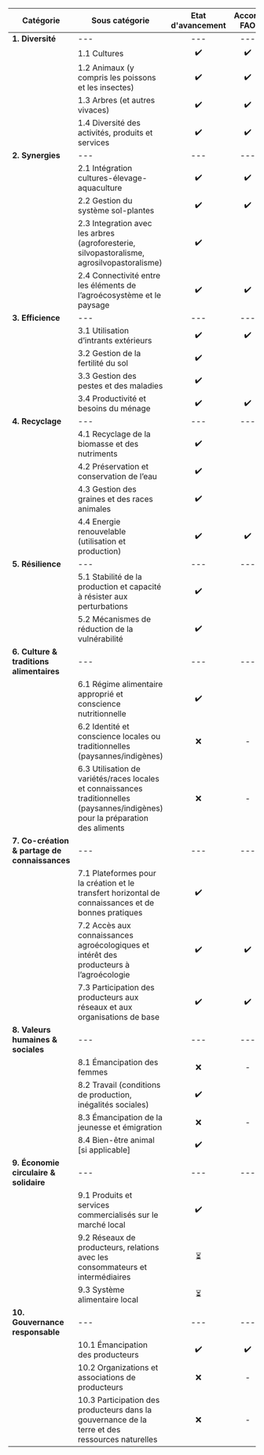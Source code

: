| Catégorie | Sous catégorie                               |     Etat d'avancement     |        Accord FAO          |
|-----------|-------------------------------------------------------------|:-------------------------:|:--------------------------:|
|   **1. Diversité**         |   ---               |            ---               |             ---               |
|           |    1.1 Cultures                                            |            ✔️             |            ✔️                |
|           |    1.2 Animaux (y compris les poissons et les insectes)    |            ✔️             |            ✔️              |
|           |    1.3 Arbres (et autres vivaces)                          |            ✔️             |            ✔️            |
|           |    1.4 Diversité des activités, produits et services       |            ✔️             |            ✔️          |
|   **2. Synergies**        |            ---                       |            ---               |             ---                |
|           |    2.1 Intégration cultures-élevage-aquaculture            |              ✔️             |            ✔️                |
|           |    2.2 Gestion du système sol-plantes                      |              ✔️             |             ✔️               |
|           |    2.3 Integration avec les arbres (agroforesterie, silvopastoralisme, agrosilvopastoralisme) |       ✔️              |                            |
|           |    2.4 Connectivité entre les éléments de l’agroécosystème et le paysage |      ✔️          |         ✔️                   |
|   **3. Efficience**          |          ---                        |                ---               |             ---                 |
|           |    3.1 Utilisation d’intrants extérieurs                   |           ✔️              |               ✔️             |
|           |    3.2 Gestion de la fertilité du sol                      |            ✔️              |                            |
|           |    3.3 Gestion des pestes et des maladies                  |             ✔️             |                            |
|           |    3.4 Productivité et besoins du ménage                   |              ✔️             |              ✔️              |
|  **4. Recyclage**          |       ---                                     |                 ---               |             ---                    |
|           |    4.1 Recyclage de la biomasse et des nutriments          |            ✔️               |                            |
|           |    4.2 Préservation et conservation de l’eau                |           ✔️                |                            |
|           |    4.3 Gestion des graines et des races animales           |             ✔️              |                            |
|           |    4.4 Energie renouvelable (utilisation et production)    |             ✔️              |           ✔️                 |
|  **5. Résilience**          |        ---                                   |          ---                 |           ---                 |
|           |    5.1 Stabilité de la production et capacité à résister aux perturbations |      ✔️          |                            |
|           |    5.2 Mécanismes de réduction de la vulnérabilité         |         ✔️                  |                            |
|  **6. Culture & traditions alimentaires**         |         ---           |         ---                  |          ---                  |
|           |    6.1 Régime alimentaire approprié et conscience nutritionnelle |         ✔️              |                           |
|           |    6.2 Identité et conscience locales ou traditionnelles (paysannes/indigènes) |    ❌       |              -              |
|           |    6.3 Utilisation de variétés/races locales et connaissances traditionnelles (paysannes/indigènes) pour la préparation des aliments |          ❌             |           -                 |
|  **7. Co-création & partage de connaissances**         |     ---         |        ---                   |         ---                   |
|             |    7.1 Plateformes pour la création et le transfert horizontal de connaissances et de bonnes pratiques |     ✔️      |                            |
|           |    7.2 Accès aux connaissances agroécologiques et intérêt des producteurs à l’agroécologie |    ✔️           |             ✔️               |
|           |    7.3 Participation des producteurs aux réseaux et aux organisations de base |         ✔️            |                ✔️            |
|   **8. Valeurs humaines & sociales**        |       ---                  |            ---               |          ---                  |
|            |    8.1 Émancipation des femmes                             |            ❌               |             -               |
|           |    8.2 Travail (conditions de production, inégalités sociales) |           ✔️                  |                            |
|           |    8.3 Émancipation de la jeunesse et émigration            |            ❌               |             -               |
|           |    8.4 Bien-être animal [si applicable]                    |              ✔️               |                            |
|   **9. Économie circulaire & solidaire**         |       ---              |           ---                |          ---                  |
|           |    9.1 Produits et services commercialisés sur le marché local |           ✔️                |                            |
|           |    9.2 Réseaux de producteurs, relations avec les consommateurs et intermédiaires |      ⏳            |                            |
|           |    9.3 Système alimentaire local                           |            ⏳               |                            |
|   **10. Gouvernance responsable**        |      ---                        |         ---                  |         ---                   |
|           |    10.1 Émancipation des producteurs                        |          ✔️               |            ✔️                |
|           |    10.2 Organizations et associations de producteurs       |          ❌              |              -              |
|           |    10.3 Participation des producteurs dans la gouvernance de la terre et des ressources naturelles |           ❌             |            -                |
